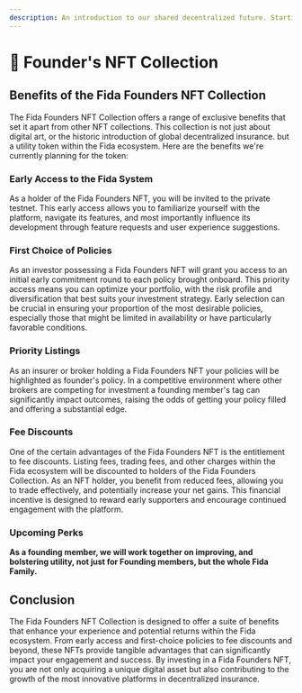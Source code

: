 ```yaml
---
description: An introduction to our shared decentralized future. Starting with Insurance
---
```


# 🎴 Founder's NFT Collection

## Benefits of the Fida Founders NFT Collection

The Fida Founders NFT Collection offers a range of exclusive benefits that set it apart from other NFT collections. This collection is not just about digital art, or the historic introduction of global decentralized insurance. but a utility token within the Fida ecosystem. Here are the benefits we're currently planning for the token:

### **Early Access to the Fida System**

As a holder of the Fida Founders NFT, you will be invited to the private testnet. This early access allows you to familiarize yourself with the platform, navigate its features, and most importantly influence its development through feature requests and user experience suggestions.

### **First Choice of Policies**

As an investor possessing a Fida Founders NFT will grant you access to an initial early commitment round to each policy brought onboard. This priority access means you can optimize your portfolio, with the risk profile and diversification that best suits your investment strategy. Early selection can be crucial in ensuring your proportion of the most desirable policies, especially those that might be limited in availability or have particularly favorable conditions.

### **Priority Listings**

As an insurer or broker holding a Fida Founders NFT your policies will be highlighted as founder's policy. In a competitive environment where other brokers are competing for investment a founding member's tag can significantly impact outcomes, raising the odds of getting your policy filled and offering a substantial edge.

### **Fee Discounts**

One of the certain advantages of the Fida Founders NFT is the entitlement to fee discounts. Listing fees, trading fees, and other charges within the Fida ecosystem will be discounted to holders of the Fida Founders Collection. As an NFT holder, you benefit from reduced fees, allowing you to trade effectively,  and potentially increase your net gains. This financial incentive is designed to reward early supporters and encourage continued engagement with the platform.

### **Upcoming Perks**

**As a founding member, we will work together on improving, and bolstering utility, not just for Founding members, but the whole Fida Family.**

## Conclusion

The Fida Founders NFT Collection is designed to offer a suite of benefits that enhance your experience and potential returns within the Fida ecosystem. From early access and first-choice policies to fee discounts and beyond, these NFTs provide tangible advantages that can significantly impact your engagement and success. By investing in a Fida Founders NFT, you are not only acquiring a unique digital asset but also contributing to the growth of the most innovative platforms in decentralized insurance.
